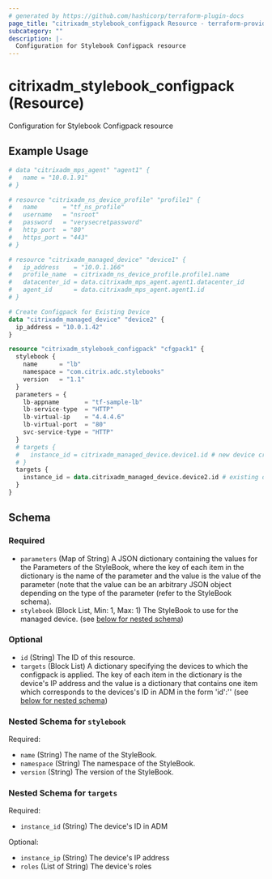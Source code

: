 ```yaml
---
# generated by https://github.com/hashicorp/terraform-plugin-docs
page_title: "citrixadm_stylebook_configpack Resource - terraform-provider-citrixadm"
subcategory: ""
description: |-
  Configuration for Stylebook Configpack resource
---
```


# citrixadm_stylebook_configpack (Resource)

Configuration for Stylebook Configpack resource

## Example Usage

```terraform
# data "citrixadm_mps_agent" "agent1" {
#   name = "10.0.1.91"
# }

# resource "citrixadm_ns_device_profile" "profile1" {
#   name       = "tf_ns_profile"
#   username   = "nsroot"
#   password   = "verysecretpassword"
#   http_port  = "80"
#   https_port = "443"
# }

# resource "citrixadm_managed_device" "device1" {
#   ip_address    = "10.0.1.166"
#   profile_name  = citrixadm_ns_device_profile.profile1.name
#   datacenter_id = data.citrixadm_mps_agent.agent1.datacenter_id
#   agent_id      = data.citrixadm_mps_agent.agent1.id
# }

# Create Configpack for Existing Device
data "citrixadm_managed_device" "device2" {
  ip_address = "10.0.1.42"
}

resource "citrixadm_stylebook_configpack" "cfgpack1" {
  stylebook {
    name      = "lb"
    namespace = "com.citrix.adc.stylebooks"
    version   = "1.1"
  }
  parameters = {
    lb-appname       = "tf-sample-lb"
    lb-service-type  = "HTTP"
    lb-virtual-ip    = "4.4.4.6"
    lb-virtual-port  = "80"
    svc-service-type = "HTTP"
  }
  # targets {
  #   instance_id = citrixadm_managed_device.device1.id # new device created in this module
  # }
  targets {
    instance_id = data.citrixadm_managed_device.device2.id # existing device
  }
}
```

<!-- schema generated by tfplugindocs -->
## Schema

### Required

- `parameters` (Map of String) A JSON dictionary containing the values for the Parameters of the StyleBook, where the key of each item in the dictionary is the name of the parameter and the value is the value of the parameter (note that the value can be an arbitrary JSON object depending on the type of the parameter (refer to the StyleBook schema).
- `stylebook` (Block List, Min: 1, Max: 1) The StyleBook to use for the managed device. (see [below for nested schema](#nestedblock--stylebook))

### Optional

- `id` (String) The ID of this resource.
- `targets` (Block List) A dictionary specifying the devices to which the configpack is applied. The key of each item in the dictionary is the device's IP address and the value is a dictionary that contains one item which corresponds to the devices's ID in ADM in the form 'id':'<id-value>' (see [below for nested schema](#nestedblock--targets))

<a id="nestedblock--stylebook"></a>
### Nested Schema for `stylebook`

Required:

- `name` (String) The name of the StyleBook.
- `namespace` (String) The namespace of the StyleBook.
- `version` (String) The version of the StyleBook.


<a id="nestedblock--targets"></a>
### Nested Schema for `targets`

Required:

- `instance_id` (String) The device's ID in ADM

Optional:

- `instance_ip` (String) The device's IP address
- `roles` (List of String) The device's roles


